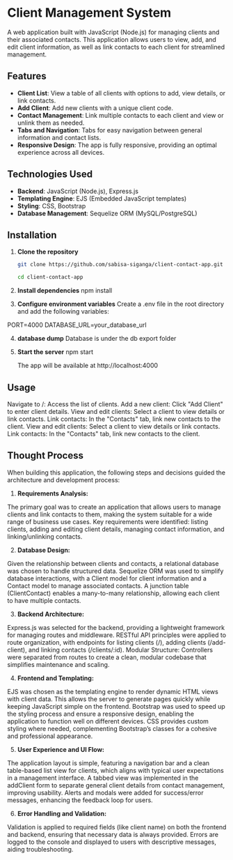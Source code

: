 # Client Management System

A web application built with JavaScript (Node.js) for managing clients and their associated contacts. This application allows users to view, add, and edit client information, as well as link contacts to each client for streamlined management.

## Features

- **Client List**: View a table of all clients with options to add, view details, or link contacts.
- **Add Client**: Add new clients with a unique client code.
- **Contact Management**: Link multiple contacts to each client and view or unlink them as needed.
- **Tabs and Navigation**: Tabs for easy navigation between general information and contact lists.
- **Responsive Design**: The app is fully responsive, providing an optimal experience across all devices.

## Technologies Used

- **Backend**: JavaScript (Node.js), Express.js
- **Templating Engine**: EJS (Embedded JavaScript templates)
- **Styling**: CSS, Bootstrap
- **Database Management**: Sequelize ORM (MySQL/PostgreSQL)

## Installation

1. **Clone the repository**

   ```bash
   git clone https://github.com/sabisa-siganga/client-contact-app.git

   cd client-contact-app

   ```

2. **Install dependencies**
   npm install

3. **Configure environment variables**
   Create a .env file in the root directory and add the following variables:

PORT=4000
DATABASE_URL=your_database_url

4. **database dump**
   Database is under the db export folder

5. **Start the server**
   npm start

   The app will be available at http://localhost:4000

## Usage

Navigate to /: Access the list of clients.
Add a new client: Click "Add Client" to enter client details.
View and edit clients: Select a client to view details or link contacts.
Link contacts: In the "Contacts" tab, link new contacts to the client.
View and edit clients: Select a client to view details or link contacts.
Link contacts: In the "Contacts" tab, link new contacts to the client.

## Thought Process

When building this application, the following steps and decisions guided the architecture and development process:

1. **Requirements Analysis:**

The primary goal was to create an application that allows users to manage clients and link contacts to them, making the system suitable for a wide range of business use cases.
Key requirements were identified: listing clients, adding and editing client details, managing contact information, and linking/unlinking contacts.

2. **Database Design:**

Given the relationship between clients and contacts, a relational database was chosen to handle structured data.
Sequelize ORM was used to simplify database interactions, with a Client model for client information and a Contact model to manage associated contacts. A junction table (ClientContact) enables a many-to-many relationship, allowing each client to have multiple contacts.

3. **Backend Architecture:**

Express.js was selected for the backend, providing a lightweight framework for managing routes and middleware.
RESTful API principles were applied to route organization, with endpoints for listing clients (/), adding clients (/add-client), and linking contacts (/clients/:id).
Modular Structure: Controllers were separated from routes to create a clean, modular codebase that simplifies maintenance and scaling.

4. **Frontend and Templating:**

EJS was chosen as the templating engine to render dynamic HTML views with client data. This allows the server to generate pages quickly while keeping JavaScript simple on the frontend.
Bootstrap was used to speed up the styling process and ensure a responsive design, enabling the application to function well on different devices.
CSS provides custom styling where needed, complementing Bootstrap’s classes for a cohesive and professional appearance.

5. **User Experience and UI Flow:**

The application layout is simple, featuring a navigation bar and a clean table-based list view for clients, which aligns with typical user expectations in a management interface.
A tabbed view was implemented in the addClient form to separate general client details from contact management, improving usability.
Alerts and modals were added for success/error messages, enhancing the feedback loop for users.

6. **Error Handling and Validation:**

Validation is applied to required fields (like client name) on both the frontend and backend, ensuring that necessary data is always provided.
Errors are logged to the console and displayed to users with descriptive messages, aiding troubleshooting.
